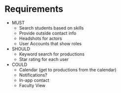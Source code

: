 # Requirements

- MUST
  - Search students based on skills
  - Provide outside contact info
  - Headshots for actors
  - User Accounts that show roles
- SHOULD
  - Keyword search for productions
  - Star rating for each user
- COULD
  - Calendar (get to productions from the calendar)
  - Notifications?
  - In-app contact
  - Faculty View
